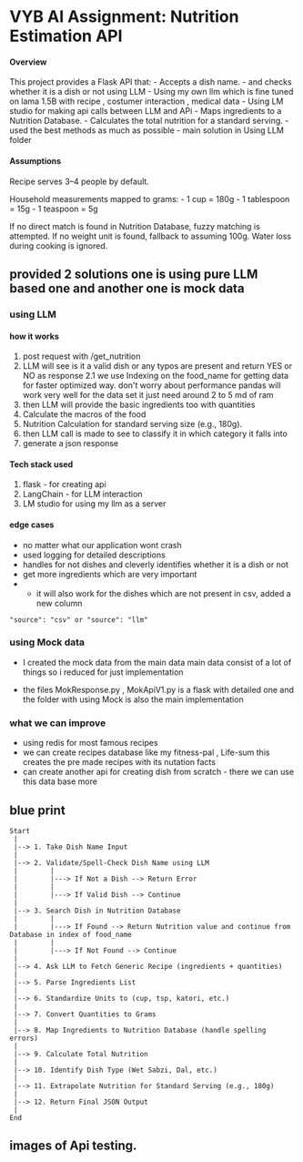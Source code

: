 # VYB AI Assignment: Nutrition Estimation API

#### Overview

This project provides a Flask API that:
     - Accepts a dish name.
          - and checks whether it is a dish or not using LLM 
     - Using my own llm which is fine tuned on lama 1.5B with recipe , costumer interaction , medical data
     - Using LM studio for making api calls between LLM and APi
     - Maps ingredients to a Nutrition Database.
     - Calculates the total nutrition for a standard serving.
     - used the best methods as much as possible 
     - main solution in  Using LLM folder

#### Assumptions
Recipe serves 3–4 people by default.

Household measurements mapped to grams:
     - 1 cup = 180g
     - 1 tablespoon = 15g
     - 1 teaspoon = 5g

If no direct match is found in Nutrition Database, fuzzy matching is attempted.
If no weight unit is found, fallback to assuming 100g.
Water loss during cooking is ignored.

## provided 2 solutions one is using pure LLM based one and another one is mock data 

### using LLM

#### how it works 
1. post request with /get_nutrition
2. LLM will see is it a valid dish or any typos are present and return YES or NO as response 
2.1 we use Indexing on the food_name for getting data for faster optimized way. don't worry about performance pandas will work very well for the data set it just need around 2 to 5 md of ram 
3. then LLM will provide the basic ingredients too with quantities 
4. Calculate the macros of the food 
5. Nutrition Calculation for standard serving size (e.g., 180g).
6. then LLM call is made to see to classify it in which category it falls into 
7. generate a json response 

#### Tech stack used
1. flask - for creating api 
2. LangChain - for LLM interaction
3. LM studio for using my llm as a server 

#### edge cases 
- no matter what our application wont crash 
- used logging for detailed descriptions 
- handles for not dishes and cleverly identifies whether it is a dish or not 
- get more ingredients which are very important 
- * it will also work for the dishes which are not present in csv, added a new column 

```
"source": "csv" or "source": "llm"
```


### using Mock data 
- I created the mock data from the main data main data consist of a lot of things so i reduced for just implementation 

- the files MokResponse.py , MokApiV1.py is a flask with detailed one and the folder with using Mock is also the main implementation 

### what we can improve 
- using redis for most famous recipes 
- we can create recipes database like my fitness-pal , Life-sum this creates the pre made recipes with its nutation facts 
- can create another api for creating dish from scratch - there we can use this data base more 


## blue print 

```
Start
 |
 |--> 1. Take Dish Name Input
 |
 |--> 2. Validate/Spell-Check Dish Name using LLM
 |        |
 |        |---> If Not a Dish --> Return Error
 |        |
 |        |---> If Valid Dish --> Continue
 |
 |--> 3. Search Dish in Nutrition Database
 |        |
 |        |---> If Found --> Return Nutrition value and continue from Database in index of food_name 
 |        |
 |        |---> If Not Found --> Continue
 |
 |--> 4. Ask LLM to Fetch Generic Recipe (ingredients + quantities)
 |
 |--> 5. Parse Ingredients List
 |
 |--> 6. Standardize Units to (cup, tsp, katori, etc.)
 |
 |--> 7. Convert Quantities to Grams
 |
 |--> 8. Map Ingredients to Nutrition Database (handle spelling errors)
 |
 |--> 9. Calculate Total Nutrition
 |
 |--> 10. Identify Dish Type (Wet Sabzi, Dal, etc.)
 |
 |--> 11. Extrapolate Nutrition for Standard Serving (e.g., 180g)
 |
 |--> 12. Return Final JSON Output
 |
End

```

## images of Api testing.